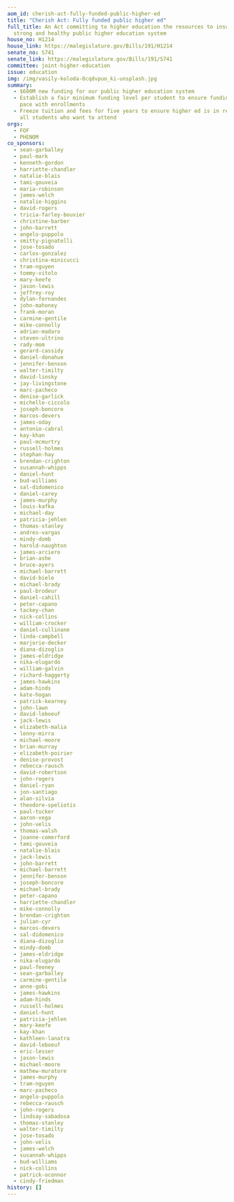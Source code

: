 ```yaml
---
aom_id: cherish-act-fully-funded-public-higher-ed
title: "Cherish Act: Fully funded public higher ed"
full_title: An Act committing to higher education the resources to insure a
  strong and healthy public higher education system
house_no: H1214
house_link: https://malegislature.gov/Bills/191/H1214
senate_no: S741
senate_link: https://malegislature.gov/Bills/191/S741
committee: joint-higher-education
issue: education
img: /img/vasily-koloda-8cqdvpuo_ki-unsplash.jpg
summary:
  - $600M new funding for our public higher education system
  - Establish a fair minimum funding level per student to ensure funding keeps
    pace with enrollments
  - Freeze tuition and fees for five years to ensure higher ed is in reach of
    all students who want to attend
orgs:
  - FOF
  - PHENOM
co_sponsors:
  - sean-garballey
  - paul-mark
  - kenneth-gordon
  - harriette-chandler
  - natalie-blais
  - tami-gouveia
  - maria-robinson
  - james-welch
  - natalie-higgins
  - david-rogers
  - tricia-farley-bouvier
  - christine-barber
  - john-barrett
  - angelo-puppolo
  - smitty-pignatelli
  - jose-tosado
  - carlos-gonzalez
  - christina-minicucci
  - tram-nguyen
  - tommy-vitolo
  - mary-keefe
  - jason-lewis
  - jeffrey-roy
  - dylan-fernandes
  - john-mahoney
  - frank-moran
  - carmine-gentile
  - mike-connolly
  - adrian-madaro
  - steven-ultrino
  - rady-mom
  - gerard-cassidy
  - daniel-donahue
  - jennifer-benson
  - walter-timilty
  - david-linsky
  - jay-livingstone
  - marc-pacheco
  - denise-garlick
  - michelle-ciccolo
  - joseph-boncore
  - marcos-devers
  - james-oday
  - antonio-cabral
  - kay-khan
  - paul-mcmurtry
  - russell-holmes
  - stephan-hay
  - brendan-crighton
  - susannah-whipps
  - daniel-hunt
  - bud-williams
  - sal-didomenico
  - daniel-carey
  - james-murphy
  - louis-kafka
  - michael-day
  - patricia-jehlen
  - thomas-stanley
  - andres-vargas
  - mindy-domb
  - harold-naughton
  - james-arciero
  - brian-ashe
  - bruce-ayers
  - michael-barrett
  - david-biele
  - michael-brady
  - paul-brodeur
  - daniel-cahill
  - peter-capano
  - tackey-chan
  - nick-collins
  - william-crocker
  - daniel-cullinane
  - linda-campbell
  - marjorie-decker
  - diana-dizoglio
  - james-eldridge
  - nika-elugardo
  - william-galvin
  - richard-haggerty
  - james-hawkins
  - adam-hinds
  - kate-hogan
  - patrick-kearney
  - john-lawn
  - david-leboeuf
  - jack-lewis
  - elizabeth-malia
  - lenny-mirra
  - michael-moore
  - brian-murray
  - elizabeth-poirier
  - denise-provost
  - rebecca-rausch
  - david-robertson
  - john-rogers
  - daniel-ryan
  - jon-santiago
  - alan-silvia
  - theodore-speliotis
  - paul-tucker
  - aaron-vega
  - john-velis
  - thomas-walsh
  - joanne-comerford
  - tami-gouveia
  - natalie-blais
  - jack-lewis
  - john-barrett
  - michael-barrett
  - jennifer-benson
  - joseph-boncore
  - michael-brady
  - peter-capano
  - harriette-chandler
  - mike-connolly
  - brendan-crighton
  - julian-cyr
  - marcos-devers
  - sal-didomenico
  - diana-dizoglio
  - mindy-domb
  - james-eldridge
  - nika-elugardo
  - paul-feeney
  - sean-garballey
  - carmine-gentile
  - anne-gobi
  - james-hawkins
  - adam-hinds
  - russell-holmes
  - daniel-hunt
  - patricia-jehlen
  - mary-keefe
  - kay-khan
  - kathleen-lanatra
  - david-leboeuf
  - eric-lesser
  - jason-lewis
  - michael-moore
  - mathew-muratore
  - james-murphy
  - tram-nguyen
  - marc-pacheco
  - angelo-puppolo
  - rebecca-rausch
  - john-rogers
  - lindsay-sabadosa
  - thomas-stanley
  - walter-timilty
  - jose-tosado
  - john-velis
  - james-welch
  - susannah-whipps
  - bud-williams
  - nick-collins
  - patrick-oconnor
  - cindy-friedman
history: []
---
```

